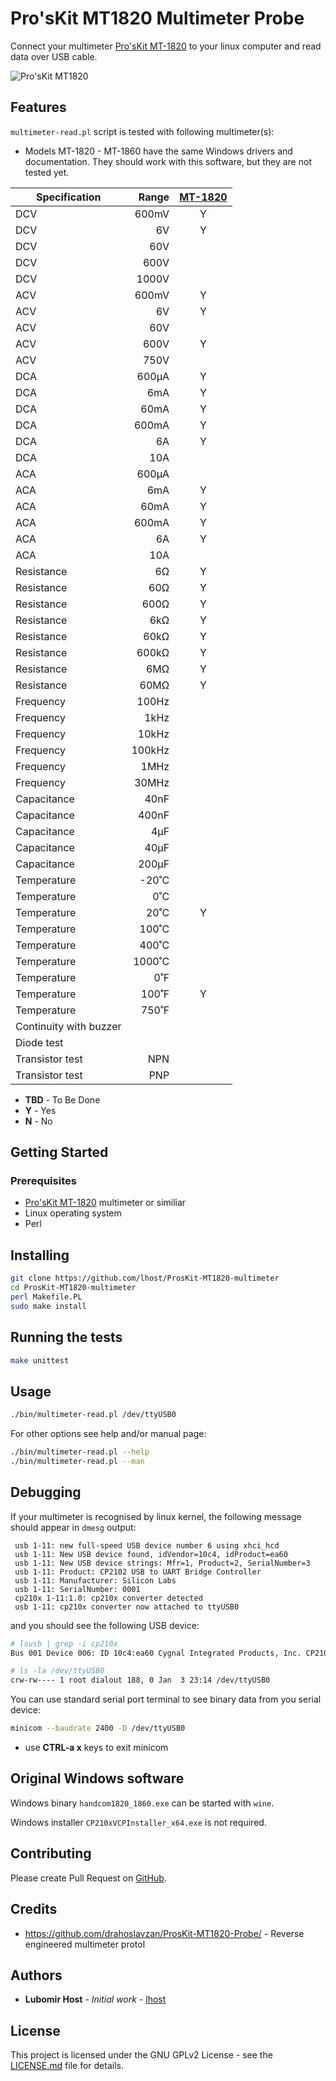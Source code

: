 # Pro'sKit MT1820 Multimeter Probe

Connect your multimeter [Pro'sKit MT-1820](https://www.prokits.com.tw/Product/MT-1820/) to your linux computer and read data over USB cable.

![Pro'sKit MT1820](https://ref.prokits.com.tw/ProductPic/MT-1820/1/20180531174031219179.jpg)

## Features

`multimeter-read.pl` script is tested with following multimeter(s):

- Models MT-1820 - MT-1860 have the same Windows drivers and documentation. They should work with this software, but they are not tested yet.

| Specification	| Range	| [MT-1820](https://www.prokits.com.tw/Product/MT-1820/)	|
|---			|---:	|:---:		|
| DCV			| 600mV	| Y			|
| DCV			| 6V	| Y			|
| DCV			| 60V	| 			|
| DCV			| 600V	| 			|
| DCV			| 1000V	| 			|
| ACV			| 600mV	| Y			|
| ACV			| 6V	| Y			|
| ACV			| 60V	| 			|
| ACV			| 600V	| Y			|
| ACV			| 750V	| 			|
| DCA			| 600μA	| Y			|
| DCA			| 6mA	| Y			|
| DCA			| 60mA	| Y			|
| DCA			| 600mA	| Y			|
| DCA			| 6A	| Y			|
| DCA			| 10A	|  			|
| ACA			| 600μA	|  			|
| ACA			| 6mA	| Y			|
| ACA			| 60mA	| Y			|
| ACA			| 600mA	| Y			|
| ACA			| 6A	| Y			|
| ACA			| 10A	|  			|
| Resistance	| 6Ω	| Y			|
| Resistance	| 60Ω	| Y			|
| Resistance	| 600Ω	| Y			|
| Resistance	| 6kΩ	| Y			|
| Resistance	| 60kΩ	| Y			|
| Resistance	| 600kΩ	| Y			|
| Resistance	| 6MΩ	| Y			|
| Resistance	| 60MΩ	| Y			|
| Frequency		| 100Hz	| 			|
| Frequency		| 1kHz	| 			|
| Frequency		| 10kHz	| 			|
| Frequency		| 100kHz	| 			|
| Frequency		| 1MHz		| 			|
| Frequency		| 30MHz		| 			|
| Capacitance	| 40nF		| 			|
| Capacitance	| 400nF		| 			|
| Capacitance	| 4μF		| 			|
| Capacitance	| 40μF		| 			|
| Capacitance	| 200μF		| 			|
| Temperature	| -20˚C		| 			|
| Temperature	| 0˚C		| 			|
| Temperature	| 20˚C		| Y			|
| Temperature	| 100˚C		| 			|
| Temperature	| 400˚C		| 			|
| Temperature	| 1000˚C	| 			|
| Temperature	| 0˚F		| 			|
| Temperature	| 100˚F		| Y			|
| Temperature	| 750˚F		| 			|
| Continuity with buzzer		| 		| 			|
| Diode test		| 		| 			|
| Transistor test	| NPN	| 			|
| Transistor test	| PNP	| 			|


- **TBD** - To Be Done
- **Y** - Yes
- **N** - No

## Getting Started

### Prerequisites

- [Pro'sKit MT-1820](https://www.prokits.com.tw/Product/MT-1820/) multimeter or similiar
- Linux operating system
- Perl

## Installing

```bash
git clone https://github.com/lhost/ProsKit-MT1820-multimeter
cd ProsKit-MT1820-multimeter
perl Makefile.PL
sudo make install
```

## Running the tests

```bash
make unittest
```

## Usage

```bash
./bin/multimeter-read.pl /dev/ttyUSB0
```

For other options see help and/or manual page:

```bash
./bin/multimeter-read.pl --help
./bin/multimeter-read.pl --man
```


## Debugging

If your multimeter is recognised by linux kernel, the following message should appear in `dmesg` output:

     usb 1-11: new full-speed USB device number 6 using xhci_hcd
     usb 1-11: New USB device found, idVendor=10c4, idProduct=ea60
     usb 1-11: New USB device strings: Mfr=1, Product=2, SerialNumber=3
     usb 1-11: Product: CP2102 USB to UART Bridge Controller
     usb 1-11: Manufacturer: Silicon Labs
     usb 1-11: SerialNumber: 0001
     cp210x 1-11:1.0: cp210x converter detected
     usb 1-11: cp210x converter now attached to ttyUSB0

and you should see the following USB device:

```bash
# lsusb | grep -i cp210x
Bus 001 Device 006: ID 10c4:ea60 Cygnal Integrated Products, Inc. CP210x UART Bridge / myAVR mySmartUSB light

# ls -la /dev/ttyUSB0
crw-rw---- 1 root dialout 188, 0 Jan  3 23:14 /dev/ttyUSB0
```
You can use standard serial port terminal to see binary data from you serial device:

```bash
minicom --baudrate 2400 -D /dev/ttyUSB0
```
- use **CTRL-a x** keys to exit minicom

## Original Windows software

Windows binary `handcom1820_1860.exe` can be started with `wine`.

Windows installer `CP210xVCPInstaller_x64.exe` is not required.

## Contributing

Please create Pull Request on [GitHub](https://github.com/lhost/ProsKit-MT1820-multimeter).

## Credits

- https://github.com/drahoslavzan/ProsKit-MT1820-Probe/ - Reverse engineered multimeter protol

## Authors

* **Lubomir Host** - *Initial work* - [lhost](https://github.com/lhost)

## License

This project is licensed under the GNU GPLv2 License - see the [LICENSE.md](LICENSE.md) file for details.
